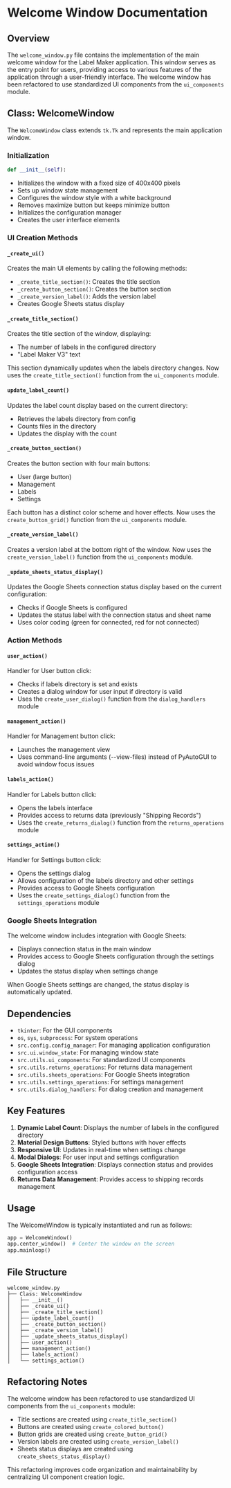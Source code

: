 # Welcome Window Documentation

## Overview

The `welcome_window.py` file contains the implementation of the main welcome window for the Label Maker application. This window serves as the entry point for users, providing access to various features of the application through a user-friendly interface. The welcome window has been refactored to use standardized UI components from the `ui_components` module.

## Class: WelcomeWindow

The `WelcomeWindow` class extends `tk.Tk` and represents the main application window.

### Initialization

```python
def __init__(self):
```

- Initializes the window with a fixed size of 400x400 pixels
- Sets up window state management
- Configures the window style with a white background
- Removes maximize button but keeps minimize button
- Initializes the configuration manager
- Creates the user interface elements

### UI Creation Methods

#### `_create_ui()`

Creates the main UI elements by calling the following methods:
- `_create_title_section()`: Creates the title section
- `_create_button_section()`: Creates the button section
- `_create_version_label()`: Adds the version label
- Creates Google Sheets status display

#### `_create_title_section()`

Creates the title section of the window, displaying:
- The number of labels in the configured directory
- "Label Maker V3" text

This section dynamically updates when the labels directory changes. Now uses the `create_title_section()` function from the `ui_components` module.

#### `update_label_count()`

Updates the label count display based on the current directory:
- Retrieves the labels directory from config
- Counts files in the directory
- Updates the display with the count

#### `_create_button_section()`

Creates the button section with four main buttons:
- User (large button)
- Management
- Labels
- Settings

Each button has a distinct color scheme and hover effects. Now uses the `create_button_grid()` function from the `ui_components` module.

#### `_create_version_label()`

Creates a version label at the bottom right of the window. Now uses the `create_version_label()` function from the `ui_components` module.

#### `_update_sheets_status_display()`

Updates the Google Sheets connection status display based on the current configuration:
- Checks if Google Sheets is configured
- Updates the status label with the connection status and sheet name
- Uses color coding (green for connected, red for not connected)

### Action Methods

#### `user_action()`

Handler for User button click:
- Checks if labels directory is set and exists
- Creates a dialog window for user input if directory is valid
- Uses the `create_user_dialog()` function from the `dialog_handlers` module

#### `management_action()`

Handler for Management button click:
- Launches the management view
- Uses command-line arguments (--view-files) instead of PyAutoGUI to avoid window focus issues

#### `labels_action()`

Handler for Labels button click:
- Opens the labels interface
- Provides access to returns data (previously "Shipping Records")
- Uses the `create_returns_dialog()` function from the `returns_operations` module

#### `settings_action()`

Handler for Settings button click:
- Opens the settings dialog
- Allows configuration of the labels directory and other settings
- Provides access to Google Sheets configuration
- Uses the `create_settings_dialog()` function from the `settings_operations` module

### Google Sheets Integration

The welcome window includes integration with Google Sheets:
- Displays connection status in the main window
- Provides access to Google Sheets configuration through the settings dialog
- Updates the status display when settings change

When Google Sheets settings are changed, the status display is automatically updated.

## Dependencies

- `tkinter`: For the GUI components
- `os`, `sys`, `subprocess`: For system operations
- `src.config.config_manager`: For managing application configuration
- `src.ui.window_state`: For managing window state
- `src.utils.ui_components`: For standardized UI components
- `src.utils.returns_operations`: For returns data management
- `src.utils.sheets_operations`: For Google Sheets integration
- `src.utils.settings_operations`: For settings management
- `src.utils.dialog_handlers`: For dialog creation and management

## Key Features

1. **Dynamic Label Count**: Displays the number of labels in the configured directory
2. **Material Design Buttons**: Styled buttons with hover effects
3. **Responsive UI**: Updates in real-time when settings change
4. **Modal Dialogs**: For user input and settings configuration
5. **Google Sheets Integration**: Displays connection status and provides configuration access
6. **Returns Data Management**: Provides access to shipping records management

## Usage

The WelcomeWindow is typically instantiated and run as follows:

```python
app = WelcomeWindow()
app.center_window()  # Center the window on the screen
app.mainloop()
```

## File Structure

```
welcome_window.py
├── Class: WelcomeWindow
│   ├── __init__()
│   ├── _create_ui()
│   ├── _create_title_section()
│   ├── update_label_count()
│   ├── _create_button_section()
│   ├── _create_version_label()
│   ├── _update_sheets_status_display()
│   ├── user_action()
│   ├── management_action()
│   ├── labels_action()
│   └── settings_action()
```

## Refactoring Notes

The welcome window has been refactored to use standardized UI components from the `ui_components` module:
- Title sections are created using `create_title_section()`
- Buttons are created using `create_colored_button()`
- Button grids are created using `create_button_grid()`
- Version labels are created using `create_version_label()`
- Sheets status displays are created using `create_sheets_status_display()`

This refactoring improves code organization and maintainability by centralizing UI component creation logic.
